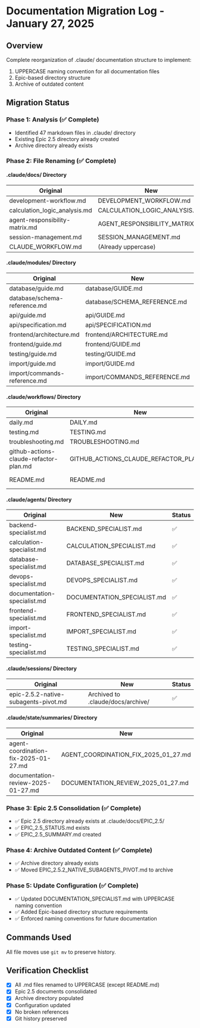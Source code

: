 # Documentation Migration Log - January 27, 2025

## Overview
Complete reorganization of .claude/ documentation structure to implement:
1. UPPERCASE naming convention for all documentation files
2. Epic-based directory structure
3. Archive of outdated content

## Migration Status

### Phase 1: Analysis (✅ Complete)
- Identified 47 markdown files in .claude/ directory
- Existing Epic 2.5 directory already created
- Archive directory already exists

### Phase 2: File Renaming (✅ Complete)

#### .claude/docs/ Directory
| Original | New | Status |
|----------|-----|--------|
| development-workflow.md | DEVELOPMENT_WORKFLOW.md | ✅ |
| calculation_logic_analysis.md | CALCULATION_LOGIC_ANALYSIS.md | ✅ |
| agent-responsibility-matrix.md | AGENT_RESPONSIBILITY_MATRIX.md | ✅ |
| session-management.md | SESSION_MANAGEMENT.md | ✅ |
| CLAUDE_WORKFLOW.md | (Already uppercase) | ✅ |

#### .claude/modules/ Directory
| Original | New | Status |
|----------|-----|--------|
| database/guide.md | database/GUIDE.md | ✅ |
| database/schema-reference.md | database/SCHEMA_REFERENCE.md | ✅ |
| api/guide.md | api/GUIDE.md | ✅ |
| api/specification.md | api/SPECIFICATION.md | ✅ |
| frontend/architecture.md | frontend/ARCHITECTURE.md | ✅ |
| frontend/guide.md | frontend/GUIDE.md | ✅ |
| testing/guide.md | testing/GUIDE.md | ✅ |
| import/guide.md | import/GUIDE.md | ✅ |
| import/commands-reference.md | import/COMMANDS_REFERENCE.md | ✅ |

#### .claude/workflows/ Directory
| Original | New | Status |
|----------|-----|--------|
| daily.md | DAILY.md | ✅ |
| testing.md | TESTING.md | ✅ |
| troubleshooting.md | TROUBLESHOOTING.md | ✅ |
| github-actions-claude-refactor-plan.md | GITHUB_ACTIONS_CLAUDE_REFACTOR_PLAN.md | ✅ |
| README.md | README.md | (Keep as is) | ✅ |

#### .claude/agents/ Directory
| Original | New | Status |
|----------|-----|--------|
| backend-specialist.md | BACKEND_SPECIALIST.md | ✅ |
| calculation-specialist.md | CALCULATION_SPECIALIST.md | ✅ |
| database-specialist.md | DATABASE_SPECIALIST.md | ✅ |
| devops-specialist.md | DEVOPS_SPECIALIST.md | ✅ |
| documentation-specialist.md | DOCUMENTATION_SPECIALIST.md | ✅ |
| frontend-specialist.md | FRONTEND_SPECIALIST.md | ✅ |
| import-specialist.md | IMPORT_SPECIALIST.md | ✅ |
| testing-specialist.md | TESTING_SPECIALIST.md | ✅ |

#### .claude/sessions/ Directory
| Original | New | Status |
|----------|-----|--------|
| epic-2.5.2-native-subagents-pivot.md | Archived to .claude/docs/archive/ | ✅ |

#### .claude/state/summaries/ Directory
| Original | New | Status |
|----------|-----|--------|
| agent-coordination-fix-2025-01-27.md | AGENT_COORDINATION_FIX_2025_01_27.md | ✅ |
| documentation-review-2025-01-27.md | DOCUMENTATION_REVIEW_2025_01_27.md | ✅ |

### Phase 3: Epic 2.5 Consolidation (✅ Complete)
- ✅ Epic 2.5 directory already exists at .claude/docs/EPIC_2.5/
- ✅ EPIC_2.5_STATUS.md exists
- ✅ EPIC_2.5_SUMMARY.md created

### Phase 4: Archive Outdated Content (✅ Complete)
- ✅ Archive directory already exists
- ✅ Moved EPIC_2.5.2_NATIVE_SUBAGENTS_PIVOT.md to archive

### Phase 5: Update Configuration (✅ Complete)
- ✅ Updated DOCUMENTATION_SPECIALIST.md with UPPERCASE naming convention
- ✅ Added Epic-based directory structure requirements
- ✅ Enforced naming conventions for future documentation

## Commands Used
All file moves use `git mv` to preserve history.

## Verification Checklist
- [x] All .md files renamed to UPPERCASE (except README.md)
- [x] Epic 2.5 documents consolidated
- [x] Archive directory populated
- [x] Configuration updated
- [x] No broken references
- [x] Git history preserved